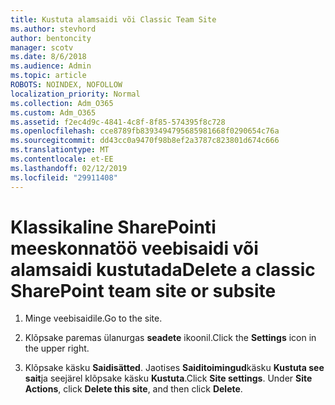 ```yaml
---
title: Kustuta alamsaidi või Classic Team Site
ms.author: stevhord
author: bentoncity
manager: scotv
ms.date: 8/6/2018
ms.audience: Admin
ms.topic: article
ROBOTS: NOINDEX, NOFOLLOW
localization_priority: Normal
ms.collection: Adm_O365
ms.custom: Adm_O365
ms.assetid: f2ec4d9c-4841-4c8f-8f85-574395f8c728
ms.openlocfilehash: cce8789fb8393494795685981668f0290654c76a
ms.sourcegitcommit: dd43cc0a9470f98b8ef2a3787c823801d674c666
ms.translationtype: MT
ms.contentlocale: et-EE
ms.lasthandoff: 02/12/2019
ms.locfileid: "29911408"
---
```

# <a name="delete-a-classic-sharepoint-team-site-or-subsite"></a><span data-ttu-id="17494-102">Klassikaline SharePointi meeskonnatöö veebisaidi või alamsaidi kustutada</span><span class="sxs-lookup"><span data-stu-id="17494-102">Delete a classic SharePoint team site or subsite</span></span>

1. <span data-ttu-id="17494-103">Minge veebisaidile.</span><span class="sxs-lookup"><span data-stu-id="17494-103">Go to the site.</span></span>
    
2. <span data-ttu-id="17494-104">Klõpsake paremas ülanurgas **seadete** ikoonil.</span><span class="sxs-lookup"><span data-stu-id="17494-104">Click the **Settings** icon in the upper right.</span></span> 
    
3. <span data-ttu-id="17494-p101">Klõpsake käsku **Saidisätted**. Jaotises **Saiditoimingud**käsku **Kustuta see sait**ja seejärel klõpsake käsku **Kustuta**.</span><span class="sxs-lookup"><span data-stu-id="17494-p101">Click **Site settings**. Under **Site Actions**, click **Delete this site**, and then click **Delete**.</span></span>
    

